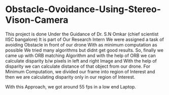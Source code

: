 # Obstacle-Ovoidance-Using-Stereo-Vison-Camera
This project is done Under the Guidance of Dr. S.N Omkar (chief scientist IISC bangalore) It is part of Our Research Intern We were assigned a task of avoiding Obstacle in front of our drone With as minimum computation as possible We tried many algorithms but didnt get good results. So, finally we came up with ORB matching Algorithm and with the help of ORB we can calculate disparity b/w pixels in left and right Image and With the help of disparity we can calculate distance of that object from our drone. For Minimum Computation, we divided our frame into region of Interest and then we are calculating disparity only in our region of Interest.

With this Approach, we got around 55 fps in a low end Laptop.

